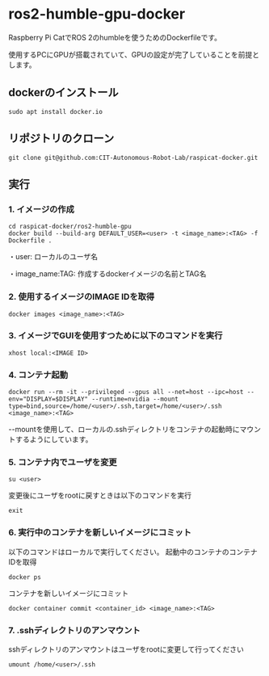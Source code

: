 # ros2-humble-gpu-docker
Raspberry Pi CatでROS 2のhumbleを使うためのDockerfileです。

使用するPCにGPUが搭載されていて、GPUの設定が完了していることを前提とします。

## dockerのインストール
```
sudo apt install docker.io
```

## リポジトリのクローン
```
git clone git@github.com:CIT-Autonomous-Robot-Lab/raspicat-docker.git
```

## 実行

### 1. イメージの作成
```
cd raspicat-docker/ros2-humble-gpu 
docker build --build-arg DEFAULT_USER=<user> -t <image_name>:<TAG> -f Dockerfile .
```
・user: ローカルのユーザ名

・image_name:TAG: 作成するdockerイメージの名前とTAG名

### 2. 使用するイメージのIMAGE IDを取得
```
docker images <image_name>:<TAG>
```
### 3. イメージでGUIを使用すつために以下のコマンドを実行
```
xhost local:<IMAGE ID>
```
### 4. コンテナ起動
```
docker run --rm -it --privileged --gpus all --net=host --ipc=host --env="DISPLAY=$DISPLAY" --runtime=nvidia --mount type=bind,source=/home/<user>/.ssh,target=/home/<user>/.ssh <image_name>:<TAG>
```
--mountを使用して、ローカルの.sshディレクトリをコンテナの起動時にマウントするようにしています。
### 5. コンテナ内でユーザを変更
```
su <user>
```
変更後にユーザをrootに戻すときは以下のコマンドを実行
```
exit
```

### 6. 実行中のコンテナを新しいイメージにコミット
以下のコマンドはローカルで実行してください。
起動中のコンテナのコンテナIDを取得
```
docker ps
```
コンテナを新しいイメージにコミット
```
docker container commit <container_id> <image_name>:<TAG> 
```
### 7. .sshディレクトリのアンマウント
sshディレクトリのアンマウントはユーザをrootに変更して行ってください
```
umount /home/<user>/.ssh 
```